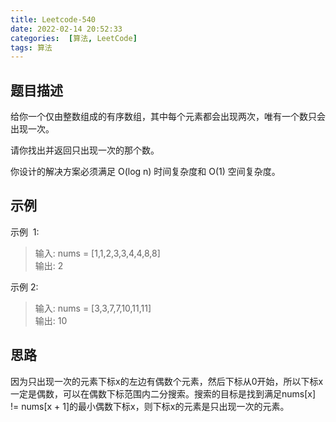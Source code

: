 ```yaml
---
title: Leetcode-540
date: 2022-02-14 20:52:33
categories:  [算法, LeetCode]
tags: 算法
---
```



## 题目描述

给你一个仅由整数组成的有序数组，其中每个元素都会出现两次，唯有一个数只会出现一次。  

请你找出并返回只出现一次的那个数。  

你设计的解决方案必须满足 O(log n) 时间复杂度和 O(1) 空间复杂度。  

## 示例

示例  1:

> 输入: nums = [1,1,2,3,3,4,4,8,8]  
> 输出: 2  

示例 2:

> 输入: nums =  [3,3,7,7,10,11,11]  
> 输出: 10  

## 思路

因为只出现一次的元素下标x的左边有偶数个元素，然后下标从0开始，所以下标x一定是偶数，可以在偶数下标范围内二分搜索。搜索的目标是找到满足nums[x] != nums[x + 1]的最小偶数下标x，则下标x的元素是只出现一次的元素。  
